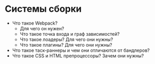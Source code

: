 # Системы сборки

* Что такое Webpack?
  * Для чего он нужен?
  * Что такое точка входа и граф зависимостей?
  * Что такое лоадеры? Для чего они нужны?
  * Что такое плагины? Для чего они нужны?
* Что такое таск-раннеры и чем они отличаются от бандлеров?
* Что такое CSS и HTML препроцессоры? Зачем они нужны?
